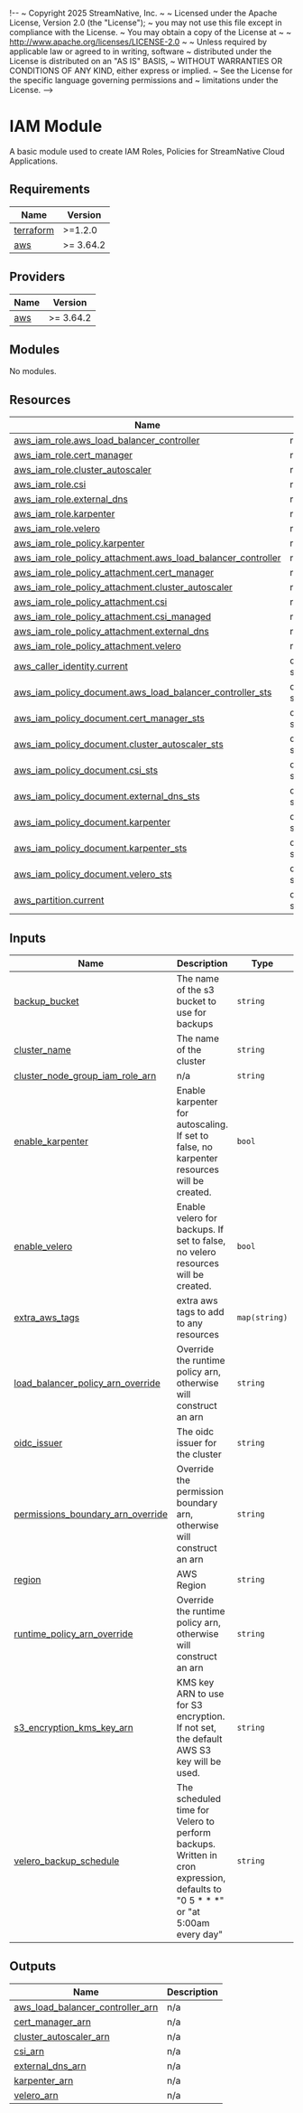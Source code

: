 !--
  ~ Copyright 2025 StreamNative, Inc.
  ~
  ~ Licensed under the Apache License, Version 2.0 (the "License");
  ~ you may not use this file except in compliance with the License.
  ~ You may obtain a copy of the License at
  ~
  ~     http://www.apache.org/licenses/LICENSE-2.0
  ~
  ~ Unless required by applicable law or agreed to in writing, software
  ~ distributed under the License is distributed on an "AS IS" BASIS,
  ~ WITHOUT WARRANTIES OR CONDITIONS OF ANY KIND, either express or implied.
  ~ See the License for the specific language governing permissions and
  ~ limitations under the License.
-->

# IAM Module
A basic module used to create IAM Roles, Policies for StreamNative Cloud Applications.

<!-- BEGIN_TF_DOCS -->
## Requirements

| Name | Version |
|------|---------|
| <a name="requirement_terraform"></a> [terraform](#requirement\_terraform) | >=1.2.0 |
| <a name="requirement_aws"></a> [aws](#requirement\_aws) | >= 3.64.2 |

## Providers

| Name | Version |
|------|---------|
| <a name="provider_aws"></a> [aws](#provider\_aws) | >= 3.64.2 |

## Modules

No modules.

## Resources

| Name | Type |
|------|------|
| [aws_iam_role.aws_load_balancer_controller](https://registry.terraform.io/providers/hashicorp/aws/latest/docs/resources/iam_role) | resource |
| [aws_iam_role.cert_manager](https://registry.terraform.io/providers/hashicorp/aws/latest/docs/resources/iam_role) | resource |
| [aws_iam_role.cluster_autoscaler](https://registry.terraform.io/providers/hashicorp/aws/latest/docs/resources/iam_role) | resource |
| [aws_iam_role.csi](https://registry.terraform.io/providers/hashicorp/aws/latest/docs/resources/iam_role) | resource |
| [aws_iam_role.external_dns](https://registry.terraform.io/providers/hashicorp/aws/latest/docs/resources/iam_role) | resource |
| [aws_iam_role.karpenter](https://registry.terraform.io/providers/hashicorp/aws/latest/docs/resources/iam_role) | resource |
| [aws_iam_role.velero](https://registry.terraform.io/providers/hashicorp/aws/latest/docs/resources/iam_role) | resource |
| [aws_iam_role_policy.karpenter](https://registry.terraform.io/providers/hashicorp/aws/latest/docs/resources/iam_role_policy) | resource |
| [aws_iam_role_policy_attachment.aws_load_balancer_controller](https://registry.terraform.io/providers/hashicorp/aws/latest/docs/resources/iam_role_policy_attachment) | resource |
| [aws_iam_role_policy_attachment.cert_manager](https://registry.terraform.io/providers/hashicorp/aws/latest/docs/resources/iam_role_policy_attachment) | resource |
| [aws_iam_role_policy_attachment.cluster_autoscaler](https://registry.terraform.io/providers/hashicorp/aws/latest/docs/resources/iam_role_policy_attachment) | resource |
| [aws_iam_role_policy_attachment.csi](https://registry.terraform.io/providers/hashicorp/aws/latest/docs/resources/iam_role_policy_attachment) | resource |
| [aws_iam_role_policy_attachment.csi_managed](https://registry.terraform.io/providers/hashicorp/aws/latest/docs/resources/iam_role_policy_attachment) | resource |
| [aws_iam_role_policy_attachment.external_dns](https://registry.terraform.io/providers/hashicorp/aws/latest/docs/resources/iam_role_policy_attachment) | resource |
| [aws_iam_role_policy_attachment.velero](https://registry.terraform.io/providers/hashicorp/aws/latest/docs/resources/iam_role_policy_attachment) | resource |
| [aws_caller_identity.current](https://registry.terraform.io/providers/hashicorp/aws/latest/docs/data-sources/caller_identity) | data source |
| [aws_iam_policy_document.aws_load_balancer_controller_sts](https://registry.terraform.io/providers/hashicorp/aws/latest/docs/data-sources/iam_policy_document) | data source |
| [aws_iam_policy_document.cert_manager_sts](https://registry.terraform.io/providers/hashicorp/aws/latest/docs/data-sources/iam_policy_document) | data source |
| [aws_iam_policy_document.cluster_autoscaler_sts](https://registry.terraform.io/providers/hashicorp/aws/latest/docs/data-sources/iam_policy_document) | data source |
| [aws_iam_policy_document.csi_sts](https://registry.terraform.io/providers/hashicorp/aws/latest/docs/data-sources/iam_policy_document) | data source |
| [aws_iam_policy_document.external_dns_sts](https://registry.terraform.io/providers/hashicorp/aws/latest/docs/data-sources/iam_policy_document) | data source |
| [aws_iam_policy_document.karpenter](https://registry.terraform.io/providers/hashicorp/aws/latest/docs/data-sources/iam_policy_document) | data source |
| [aws_iam_policy_document.karpenter_sts](https://registry.terraform.io/providers/hashicorp/aws/latest/docs/data-sources/iam_policy_document) | data source |
| [aws_iam_policy_document.velero_sts](https://registry.terraform.io/providers/hashicorp/aws/latest/docs/data-sources/iam_policy_document) | data source |
| [aws_partition.current](https://registry.terraform.io/providers/hashicorp/aws/latest/docs/data-sources/partition) | data source |

## Inputs

| Name | Description | Type | Default | Required |
|------|-------------|------|---------|:--------:|
| <a name="input_backup_bucket"></a> [backup\_bucket](#input\_backup\_bucket) | The name of the s3 bucket to use for backups | `string` | n/a | yes |
| <a name="input_cluster_name"></a> [cluster\_name](#input\_cluster\_name) | The name of the cluster | `string` | n/a | yes |
| <a name="input_cluster_node_group_iam_role_arn"></a> [cluster\_node\_group\_iam\_role\_arn](#input\_cluster\_node\_group\_iam\_role\_arn) | n/a | `string` | n/a | yes |
| <a name="input_enable_karpenter"></a> [enable\_karpenter](#input\_enable\_karpenter) | Enable karpenter for autoscaling. If set to false, no karpenter resources will be created. | `bool` | `false` | no |
| <a name="input_enable_velero"></a> [enable\_velero](#input\_enable\_velero) | Enable velero for backups. If set to false, no velero resources will be created. | `bool` | `true` | no |
| <a name="input_extra_aws_tags"></a> [extra\_aws\_tags](#input\_extra\_aws\_tags) | extra aws tags to add to any resources | `map(string)` | `{}` | no |
| <a name="input_load_balancer_policy_arn_override"></a> [load\_balancer\_policy\_arn\_override](#input\_load\_balancer\_policy\_arn\_override) | Override the runtime policy arn, otherwise will construct an arn | `string` | `""` | no |
| <a name="input_oidc_issuer"></a> [oidc\_issuer](#input\_oidc\_issuer) | The oidc issuer for the cluster | `string` | n/a | yes |
| <a name="input_permissions_boundary_arn_override"></a> [permissions\_boundary\_arn\_override](#input\_permissions\_boundary\_arn\_override) | Override the permission boundary arn, otherwise will construct an arn | `string` | `""` | no |
| <a name="input_region"></a> [region](#input\_region) | AWS Region | `string` | n/a | yes |
| <a name="input_runtime_policy_arn_override"></a> [runtime\_policy\_arn\_override](#input\_runtime\_policy\_arn\_override) | Override the runtime policy arn, otherwise will construct an arn | `string` | `""` | no |
| <a name="input_s3_encryption_kms_key_arn"></a> [s3\_encryption\_kms\_key\_arn](#input\_s3\_encryption\_kms\_key\_arn) | KMS key ARN to use for S3 encryption. If not set, the default AWS S3 key will be used. | `string` | `""` | no |
| <a name="input_velero_backup_schedule"></a> [velero\_backup\_schedule](#input\_velero\_backup\_schedule) | The scheduled time for Velero to perform backups. Written in cron expression, defaults to "0 5 * * *" or "at 5:00am every day" | `string` | `"0 5 * * *"` | no |

## Outputs

| Name | Description |
|------|-------------|
| <a name="output_aws_load_balancer_controller_arn"></a> [aws\_load\_balancer\_controller\_arn](#output\_aws\_load\_balancer\_controller\_arn) | n/a |
| <a name="output_cert_manager_arn"></a> [cert\_manager\_arn](#output\_cert\_manager\_arn) | n/a |
| <a name="output_cluster_autoscaler_arn"></a> [cluster\_autoscaler\_arn](#output\_cluster\_autoscaler\_arn) | n/a |
| <a name="output_csi_arn"></a> [csi\_arn](#output\_csi\_arn) | n/a |
| <a name="output_external_dns_arn"></a> [external\_dns\_arn](#output\_external\_dns\_arn) | n/a |
| <a name="output_karpenter_arn"></a> [karpenter\_arn](#output\_karpenter\_arn) | n/a |
| <a name="output_velero_arn"></a> [velero\_arn](#output\_velero\_arn) | n/a |
<!-- END_TF_DOCS -->